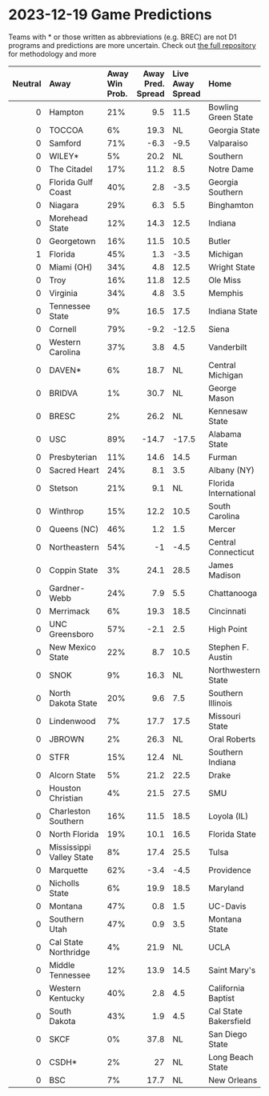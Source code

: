 # 2023-12-19 Game Predictions
Teams with * or those written as abbreviations (e.g. BREC) are not D1 programs and predictions are more uncertain. Check out [the full repository](https://github.com/grdavis/college-basketball-elo) for methodology and more

|   Neutral | Away                     | Away Win Prob.   |   Away Pred. Spread | Live Away Spread   | Home                  | Home Win Prob.   |   Home Pred. Spread |
|----------:|:-------------------------|:-----------------|--------------------:|:-------------------|:----------------------|:-----------------|--------------------:|
|         0 | Hampton                  | 21%              |                 9.5 | 11.5               | Bowling Green State   | 79%              |                -9.5 |
|         0 | TOCCOA                   | 6%               |                19.3 | NL                 | Georgia State         | 94%              |               -19.3 |
|         0 | Samford                  | 71%              |                -6.3 | -9.5               | Valparaiso            | 29%              |                 6.3 |
|         0 | WILEY*                   | 5%               |                20.2 | NL                 | Southern              | 95%              |               -20.2 |
|         0 | The Citadel              | 17%              |                11.2 | 8.5                | Notre Dame            | 83%              |               -11.2 |
|         0 | Florida Gulf Coast       | 40%              |                 2.8 | -3.5               | Georgia Southern      | 60%              |                -2.8 |
|         0 | Niagara                  | 29%              |                 6.3 | 5.5                | Binghamton            | 71%              |                -6.3 |
|         0 | Morehead State           | 12%              |                14.3 | 12.5               | Indiana               | 88%              |               -14.3 |
|         0 | Georgetown               | 16%              |                11.5 | 10.5               | Butler                | 84%              |               -11.5 |
|         1 | Florida                  | 45%              |                 1.3 | -3.5               | Michigan              | 55%              |                -1.3 |
|         0 | Miami (OH)               | 34%              |                 4.8 | 12.5               | Wright State          | 66%              |                -4.8 |
|         0 | Troy                     | 16%              |                11.8 | 12.5               | Ole Miss              | 84%              |               -11.8 |
|         0 | Virginia                 | 34%              |                 4.8 | 3.5                | Memphis               | 66%              |                -4.8 |
|         0 | Tennessee State          | 9%               |                16.5 | 17.5               | Indiana State         | 91%              |               -16.5 |
|         0 | Cornell                  | 79%              |                -9.2 | -12.5              | Siena                 | 21%              |                 9.2 |
|         0 | Western Carolina         | 37%              |                 3.8 | 4.5                | Vanderbilt            | 63%              |                -3.8 |
|         0 | DAVEN*                   | 6%               |                18.7 | NL                 | Central Michigan      | 94%              |               -18.7 |
|         0 | BRIDVA                   | 1%               |                30.7 | NL                 | George Mason          | 99%              |               -30.7 |
|         0 | BRESC                    | 2%               |                26.2 | NL                 | Kennesaw State        | 98%              |               -26.2 |
|         0 | USC                      | 89%              |               -14.7 | -17.5              | Alabama State         | 11%              |                14.7 |
|         0 | Presbyterian             | 11%              |                14.6 | 14.5               | Furman                | 89%              |               -14.6 |
|         0 | Sacred Heart             | 24%              |                 8.1 | 3.5                | Albany (NY)           | 76%              |                -8.1 |
|         0 | Stetson                  | 21%              |                 9.1 | NL                 | Florida International | 79%              |                -9.1 |
|         0 | Winthrop                 | 15%              |                12.2 | 10.5               | South Carolina        | 85%              |               -12.2 |
|         0 | Queens (NC)              | 46%              |                 1.2 | 1.5                | Mercer                | 54%              |                -1.2 |
|         0 | Northeastern             | 54%              |                -1   | -4.5               | Central Connecticut   | 46%              |                 1   |
|         0 | Coppin State             | 3%               |                24.1 | 28.5               | James Madison         | 97%              |               -24.1 |
|         0 | Gardner-Webb             | 24%              |                 7.9 | 5.5                | Chattanooga           | 76%              |                -7.9 |
|         0 | Merrimack                | 6%               |                19.3 | 18.5               | Cincinnati            | 94%              |               -19.3 |
|         0 | UNC Greensboro           | 57%              |                -2.1 | 2.5                | High Point            | 43%              |                 2.1 |
|         0 | New Mexico State         | 22%              |                 8.7 | 10.5               | Stephen F. Austin     | 78%              |                -8.7 |
|         0 | SNOK                     | 9%               |                16.3 | NL                 | Northwestern State    | 91%              |               -16.3 |
|         0 | North Dakota State       | 20%              |                 9.6 | 7.5                | Southern Illinois     | 80%              |                -9.6 |
|         0 | Lindenwood               | 7%               |                17.7 | 17.5               | Missouri State        | 93%              |               -17.7 |
|         0 | JBROWN                   | 2%               |                26.3 | NL                 | Oral Roberts          | 98%              |               -26.3 |
|         0 | STFR                     | 15%              |                12.4 | NL                 | Southern Indiana      | 85%              |               -12.4 |
|         0 | Alcorn State             | 5%               |                21.2 | 22.5               | Drake                 | 95%              |               -21.2 |
|         0 | Houston Christian        | 4%               |                21.5 | 27.5               | SMU                   | 96%              |               -21.5 |
|         0 | Charleston Southern      | 16%              |                11.5 | 18.5               | Loyola (IL)           | 84%              |               -11.5 |
|         0 | North Florida            | 19%              |                10.1 | 16.5               | Florida State         | 81%              |               -10.1 |
|         0 | Mississippi Valley State | 8%               |                17.4 | 25.5               | Tulsa                 | 92%              |               -17.4 |
|         0 | Marquette                | 62%              |                -3.4 | -4.5               | Providence            | 38%              |                 3.4 |
|         0 | Nicholls State           | 6%               |                19.9 | 18.5               | Maryland              | 94%              |               -19.9 |
|         0 | Montana                  | 47%              |                 0.8 | 1.5                | UC-Davis              | 53%              |                -0.8 |
|         0 | Southern Utah            | 47%              |                 0.9 | 3.5                | Montana State         | 53%              |                -0.9 |
|         0 | Cal State Northridge     | 4%               |                21.9 | NL                 | UCLA                  | 96%              |               -21.9 |
|         0 | Middle Tennessee         | 12%              |                13.9 | 14.5               | Saint Mary's          | 88%              |               -13.9 |
|         0 | Western Kentucky         | 40%              |                 2.8 | 4.5                | California Baptist    | 60%              |                -2.8 |
|         0 | South Dakota             | 43%              |                 1.9 | 4.5                | Cal State Bakersfield | 57%              |                -1.9 |
|         0 | SKCF                     | 0%               |                37.8 | NL                 | San Diego State       | 100%             |               -37.8 |
|         0 | CSDH*                    | 2%               |                27   | NL                 | Long Beach State      | 98%              |               -27   |
|         0 | BSC                      | 7%               |                17.7 | NL                 | New Orleans           | 93%              |               -17.7 |